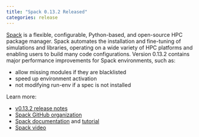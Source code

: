 ```yaml
---
title: "Spack 0.13.2 Released"
categories: release
---
```


[Spack](https://github.com/spack) is a flexible, configurable, Python-based, and open-source HPC package manager. Spack automates the installation and fine-tuning of simulations and libraries, operating on a wide variety of HPC platforms and enabling users to build many code configurations.
Version 0.13.2 contains major performance improvements for Spack environments, such as:
- allow missing modules if they are blacklisted
- speed up environment activation
- not modifying run-env if a spec is not installed

Learn more:
- [v0.13.2 release notes](https://github.com/spack/spack/releases/tag/v0.13.2)
- [Spack GitHub organization](https://github.com/spack)
- [Spack documentation](https://spack.readthedocs.io/en/latest/) and [tutorial](https://spack-tutorial.readthedocs.io/en/latest/)
- [Spack video](https://youtu.be/D0p5xpsboK4)
